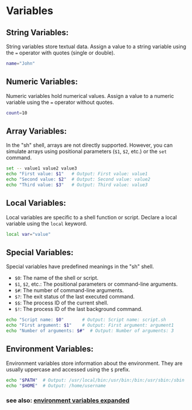 # Variables

## String Variables:
String variables store textual data. Assign a value to a string variable using the `=` operator with quotes (single or double).

```sh
name="John"
```

## Numeric Variables:
 Numeric variables hold numerical values. Assign a value to a numeric variable using the `=` operator without quotes.

```sh
count=10
```

## Array Variables:
 In the "sh" shell, arrays are not directly supported. However, you can simulate arrays using positional parameters (`$1`, `$2`, etc.) or the `set` command.

```sh
set -- value1 value2 value3
echo "First value: $1"   # Output: First value: value1
echo "Second value: $2"  # Output: Second value: value2
echo "Third value: $3"   # Output: Third value: value3
```

## Local Variables:
 Local variables are specific to a shell function or script. Declare a local variable using the `local` keyword.

```sh
local var="value"
```

## Special Variables:
 Special variables have predefined meanings in the "sh" shell.

- `$0`: The name of the shell or script.
- `$1`, `$2`, etc.: The positional parameters or command-line arguments.
- `$#`: The number of command-line arguments.
- `$?`: The exit status of the last executed command.
- `$$`: The process ID of the current shell.
- `$!`: The process ID of the last background command.

```sh
echo "Script name: $0"       # Output: Script name: script.sh
echo "First argument: $1"    # Output: First argument: argument1
echo "Number of arguments: $#"  # Output: Number of arguments: 3
```

## Environment Variables:
 Environment variables store information about the environment. They are usually uppercase and accessed using the `$` prefix.

```sh
echo "$PATH"  # Output: /usr/local/bin:/usr/bin:/bin:/usr/sbin:/sbin
echo "$HOME"  # Output: /home/username
```

### see also: [environment variables expanded](shells/envvars.md)